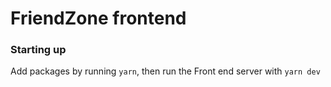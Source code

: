 # FriendZone frontend

### Starting up
Add packages by running `yarn`, then run the Front end server with `yarn dev`